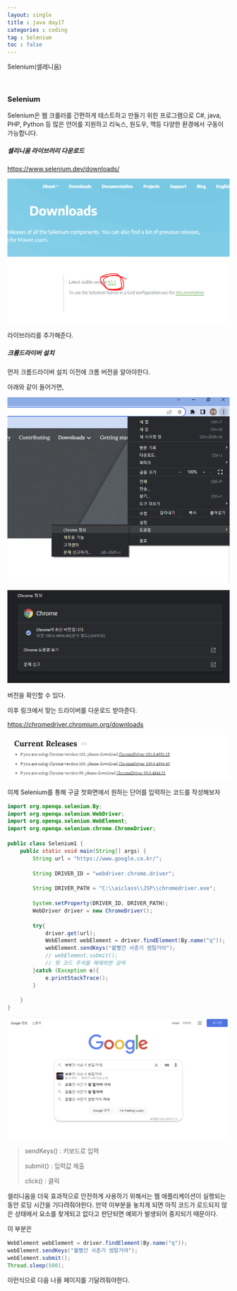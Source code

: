 ```yaml
---
layout: single
title : java day17
categories : coding
tag : Selenium
toc : false
---
```


Selenium(셀레니움)

<br>

### Selenium

Selenium은 웹 크롤러를 간편하게 테스트하고 만들기 위한 프로그램으로 C#, java, PHP, Python 등 많은 언어를 지원하고 리눅스, 원도우, 맥등 다양한 환경에서 구동이 가능합니다.

##### 셀리니움 라이브러리 다운로드

https://www.selenium.dev/downloads/

![Selenium1_1](https://github.com/YUNCHANYEONG/YUNCHANYEONG.github.io/blob/master/assets/images/coding_img/Selenium1_1.PNG?raw=true)

라이브러리를 추가해준다.

##### 크롬드라이버 설치

먼저 크롬드라이버 설치 이전에 크롬 버전을 알아야한다.

아래와 같이 들어가면,

![Selenium1_2](https://github.com/YUNCHANYEONG/YUNCHANYEONG.github.io/blob/master/assets/images/coding_img/Selenium1_2.PNG?raw=true)

![Selenium1_3](https://github.com/YUNCHANYEONG/YUNCHANYEONG.github.io/blob/master/assets/images/coding_img/Selenium1_3.PNG?raw=true)

버전을 확인할 수 있다.

이후 링크에서 맞는 드라이버를 다운로드 받아준다.

https://chromedriver.chromium.org/downloads

![Selenium1_4](https://github.com/YUNCHANYEONG/YUNCHANYEONG.github.io/blob/master/assets/images/coding_img/Selenium1_4.PNG?raw=true)

이제 Selenium를 통해 구글 첫화면에서 원하는 단어를 입력하는 코드를 작성해보자

```java
import org.openqa.selenium.By;
import org.openqa.selenium.WebDriver;
import org.openqa.selenium.WebElement;
import org.openqa.selenium.chrome.ChromeDriver;

public class Selenium1 {
    public static void main(String[] args) {
        String url = "https://www.google.co.kr/";

        String DRIVER_ID = "webdriver.chrome.driver";

        String DRIVER_PATH = "C:\\aiclass\\JSP\\chromedriver.exe";

        System.setProperty(DRIVER_ID, DRIVER_PATH);
        WebDriver driver = new ChromeDriver();

        try{
            driver.get(url);
            WebElement webElement = driver.findElement(By.name("q"));
            webElement.sendKeys("볼빨간 사춘기 썸탈거야");
            // webElement.submit();
            // 윗 코드 주석을 해제하면 검색
        }catch (Exception e){
            e.printStackTrace();
        }

    }
}
```

 ![Selenium1_5](https://github.com/YUNCHANYEONG/YUNCHANYEONG.github.io/blob/master/assets/images/coding_img/Selenium1_5.PNG?raw=true)



> sendKeys() : 키보드로 입력
>
> submit() : 입력값 제출
>
> click() : 클릭



셀리니움을 더욱 효과적으로 안전하게 사용하기 위해서는 웹 애플리케이션이 실행되는 동안 로딩 시간을 기다려줘야한다. 만약 이부분을 놓치게 되면 아직 코드가 로드되지 않은 상태에서 요소를 찾게되고 없다고 판단되면 예외가 발생되어 중지되기 때문이다.

이 부분은 

```java
WebElement webElement = driver.findElement(By.name("q"));
webElement.sendKeys("볼빨간 사춘기 썸탈거야");
webElement.submit();
Thread.sleep(500);
```

이런식으로 다음 나올 페이지를 기달려줘야한다.


